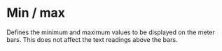 # Min / max
Defines the minimum and maximum values to be displayed on the meter bars. 
This does not affect the text readings above the bars.